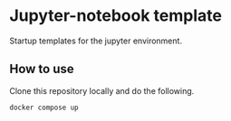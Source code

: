 # Jupyter-notebook template

Startup templates for the jupyter environment.

## How to use

Clone this repository locally and do the following.

```shell
docker compose up
```
